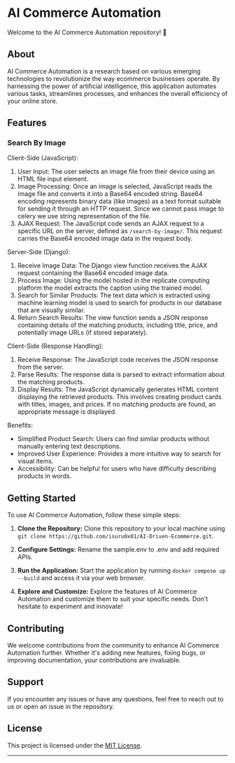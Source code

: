 # AI Commerce Automation

Welcome to the AI Commerce Automation repository! 🚀

## About

AI Commerce Automation is a research based on various emerging technologies to revolutionize the way ecommerce businesses operate. By harnessing the power of artificial intelligence, this application automates various tasks, streamlines processes, and enhances the overall efficiency of your online store.

## Features

### Search By Image

Client-Side (JavaScript):

1. User Input: The user selects an image file from their device using an HTML file input element.
2. Image Processing: Once an image is selected, JavaScript reads the image file and converts it into a Base64 encoded string. Base64 encoding represents binary data (like images) as a text format suitable for sending it through an HTTP request. Since we cannot pass image to celery we use string representation of the file.
3. AJAX Request: The JavaScript code sends an AJAX request to a specific URL on the server, defined as `/search-by-image/`. This request carries the Base64 encoded image data in the request body.

Server-Side (Django):

1. Receive Image Data: The Django view function receives the AJAX request containing the Base64 encoded image data.
2. Process Image: Using the model hosted in the replicate computing platform the model extracts the caption using the trained model.
3. Search for Similar Products: The text data which is extracted using machine learning model is  used to search for products in our database that are visually similar.
4. Return Search Results: The view function sends a JSON response containing details of the matching products, including title, price, and potentially image URLs (if stored separately).

Client-Side (Response Handling):

1. Receive Response: The JavaScript code receives the JSON response from the server.
2. Parse Results: The response data is parsed to extract information about the matching products.
3. Display Results: The JavaScript dynamically generates HTML content displaying the retrieved products. This involves creating product cards with titles, images, and prices. If no matching products are found, an appropriate message is displayed.

Benefits:

- Simplified Product Search: Users can find similar products without manually entering text descriptions.
- Improved User Experience: Provides a more intuitive way to search for visual items.
- Accessibility: Can be helpful for users who have difficulty describing products in words.

## Getting Started

To use AI Commerce Automation, follow these simple steps:

1. **Clone the Repository:** Clone this repository to your local machine using `git clone https://github.com/isuru0x01/AI-Driven-Ecommerce.git`.

3. **Configure Settings:** Rename the sample.env to .env and add required APIs.

4. **Run the Application:** Start the application by running `docker compose up --build` and access it via your web browser.

5. **Explore and Customize:** Explore the features of AI Commerce Automation and customize them to suit your specific needs. Don't hesitate to experiment and innovate!

## Contributing

We welcome contributions from the community to enhance AI Commerce Automation further. Whether it's adding new features, fixing bugs, or improving documentation, your contributions are invaluable.

## Support

If you encounter any issues or have any questions, feel free to reach out to us or open an issue in the repository.

## License

This project is licensed under the [MIT License](LICENSE).

---